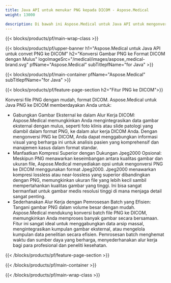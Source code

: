 ```yaml
---
title: Java API untuk menukar PNG kepada DICOM - Aspose.Medical
weight: 13000

description: Di bawah ini Aspose.Medical untuk Java API untuk mengonversi PNG ke DICOM
---
```


{{< blocks/products/pf/main-wrap-class >}}

{{< blocks/products/pf/upper-banner h1="Aspose.Medical untuk Java API untuk convet PNG ke DICOM" h2="Konversi Gambar PNG ke Format DICOM dengan Mulus" logoImageSrc="/medical/images/aspose_medical-brand.svg" pfName="Aspose.Medical" subTitlepfName="for Java" >}}

{{< blocks/products/pf/main-container pfName="Aspose.Medical" subTitlepfName="for Java" >}}

{{< blocks/products/pf/feature-page-section h2="Fitur PNG ke DICOM">}}

<p>Konversi file PNG dengan mudah, format DICOM. Aspose.Medical untuk Java PNG ke DICOM memberdayakan Anda untuk:</p>

<ul>
<li>Gabungkan Gambar Eksternal ke dalam Alur Kerja DICOM: Aspose.Medical memungkinkan Anda mengintegrasikan data gambar eksternal dengan mulus, seperti foto klinis atau slide patologi yang diambil dalam format PNG, ke dalam alur kerja DICOM Anda. Dengan mengonversi PNG ke DICOM, Anda dapat menggabungkan informasi visual yang berharga ini untuk analisis pasien yang komprehensif dan manajemen kasus dalam format standar.</li>
<li>Manfaatkan Kompresi Superior dengan Dukungan Jpeg2000 Opsional: Meskipun PNG menawarkan keseimbangan antara kualitas gambar dan ukuran file, Aspose.Medical menyediakan opsi untuk mengonversi PNG ke DICOM menggunakan format Jpeg2000. Jpeg2000 menawarkan kompresi lossless atau near-lossless yang superior dibandingkan dengan PNG, memungkinkan ukuran file yang lebih kecil sambil mempertahankan kualitas gambar yang tinggi. Ini bisa sangat bermanfaat untuk gambar medis resolusi tinggi di mana menjaga detail sangat penting.</li>
<li>Sederhanakan Alur Kerja dengan Pemrosesan Batch yang Efisien: Tangani gambar PNG dalam volume besar dengan mudah. Aspose.Medical mendukung konversi batch file PNG ke DICOM, memungkinkan Anda memproses banyak gambar secara bersamaan. Fitur ini sangat ideal untuk menggabungkan data arsip massal, mengintegrasikan kumpulan gambar eksternal, atau mengelola kumpulan data penelitian secara efisien. Pemrosesan batch menghemat waktu dan sumber daya yang berharga, menyederhanakan alur kerja bagi para profesional dan peneliti kesehatan.</li>
</ul>

{{< /blocks/products/pf/feature-page-section >}}

{{< /blocks/products/pf/main-container >}}

{{< /blocks/products/pf/main-wrap-class >}}